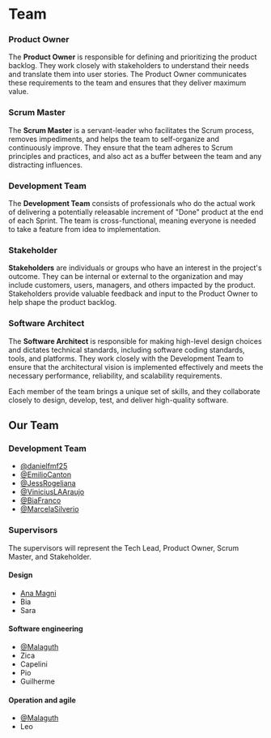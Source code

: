 # Team

### Product Owner

The **Product Owner** is responsible for defining and prioritizing the product backlog. They work closely with stakeholders to understand their needs and translate them into user stories. The Product Owner communicates these requirements to the team and ensures that they deliver maximum value.

### Scrum Master

The **Scrum Master** is a servant-leader who facilitates the Scrum process, removes impediments, and helps the team to self-organize and continuously improve. They ensure that the team adheres to Scrum principles and practices, and also act as a buffer between the team and any distracting influences.

### Development Team

The **Development Team** consists of professionals who do the actual work of delivering a potentially releasable increment of "Done" product at the end of each Sprint. The team is cross-functional, meaning everyone is needed to take a feature from idea to implementation. 

### Stakeholder

**Stakeholders** are individuals or groups who have an interest in the project's outcome. They can be internal or external to the organization and may include customers, users, managers, and others impacted by the product. Stakeholders provide valuable feedback and input to the Product Owner to help shape the product backlog.

### Software Architect

The **Software Architect** is responsible for making high-level design choices and dictates technical standards, including software coding standards, tools, and platforms. They work closely with the Development Team to ensure that the architectural vision is implemented effectively and meets the necessary performance, reliability, and scalability requirements.

Each member of the team brings a unique set of skills, and they collaborate closely to design, develop, test, and deliver high-quality software.

## Our Team

### Development Team

- [@danielfmf25](https://www.github.com/danielfmf25)
- [@EmilioCanton](https://www.github.com/EmilioCanton)
- [@JessRogeliana](https://github.com/JessRogeliana)
- [@ViniciusLAAraujo](https://www.github.com/ViniciusLAAraujo)
- [@BiaFranco](https://www.github.com/biafranco)
- [@MarcelaSilverio](https://www.github.com/MarcelaSilverio)

### Supervisors

The supervisors will represent the Tech Lead, Product Owner, Scrum Master, and Stakeholder.

#### Design

- [Ana Magni](https://www.linkedin.com/in/anamagni)
- Bia
- Sara

#### Software engineering

- [@Malaguth](https://www.github.com/Malaguth)
- Zica
- Capelini
- Pio
- Guilherme

#### Operation and agile 

- [@Malaguth](https://www.github.com/Malaguth)
- Leo

